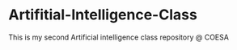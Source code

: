 # Artifitial-Intelligence-Class
This is my second  Artificial intelligence class repository @ COESA

